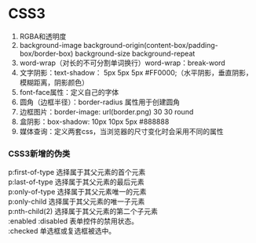 # CSS3

1. RGBA和透明度
2. background-image background-origin(content-box/padding-box/border-box) background-size background-repeat
3. word-wrap（对长的不可分割单词换行）word-wrap：break-word
4. 文字阴影：text-shadow： 5px 5px 5px #FF0000;（水平阴影，垂直阴影，模糊距离，阴影颜色）
5. font-face属性：定义自己的字体
6. 圆角（边框半径）：border-radius 属性用于创建圆角
7. 边框图片：border-image: url(border.png) 30 30 round
8. 盒阴影：box-shadow: 10px 10px 5px #888888
9. 媒体查询：定义两套css，当浏览器的尺寸变化时会采用不同的属性

### CSS3新增的伪类

p:first-of-type 选择属于其父元素的首个元素  
p:last-of-type 选择属于其父元素的最后元素  
p:only-of-type 选择属于其父元素唯一的元素  
p:only-child 选择属于其父元素的唯一子元素  
p:nth-child(2) 选择属于其父元素的第二个子元素  
:enabled :disabled 表单控件的禁用状态。  
:checked 单选框或复选框被选中。
